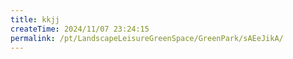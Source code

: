 ```yaml
---
title: kkjj
createTime: 2024/11/07 23:24:15
permalink: /pt/LandscapeLeisureGreenSpace/GreenPark/sAEeJikA/
---
```


